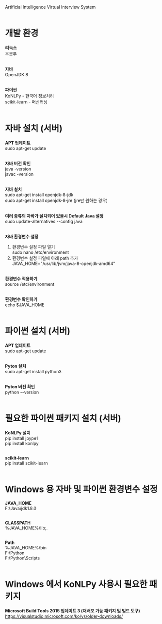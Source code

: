 Artificial Intelligence Virtual Interview System<br><br>

# 개발 환경
**리눅스**<br>
우분투<br><br>

**자바**<br>
OpenJDK 8<br><br>

**파이썬**<br>
KoNLPy - 한국어 정보처리<br>
scikit-learn - 머신러닝<br><br>

# 자바 설치 (서버)
**APT 업데이트**<br>
sudo apt-get update<br><br>

**자바 버전 확인**<br>
java -version<br>
javac -version<br><br>

**자바 설치**<br>
sudo apt-get install openjdk-8-jdk<br>
sudo apt-get install openjdk-8-jre (jre만 원하는 경우)<br><br>

**여러 종류의 자바가 설치되어 있을시 Default Java 설정**<br>
sudo update-alternatives --config java<br><br>

**자바 환경변수 설정**<br>
1. 환경변수 설정 파일 열기<br>
sudo nano /etc/environment<br>
2. 환경변수 설정 파일에 아래 path 추가<br>
JAVA_HOME="/usr/lib/jvm/java-8-openjdk-amd64"<br><br>

**환경변수 적용하기**<br>
source /etc/environment<br><br>

**환경변수 확인하기**<br>
echo $JAVA_HOME<br><br>

# 파이썬 설치 (서버)
**APT 업데이트**<br>
sudo apt-get update<br><br>

**Pyton 설치**<br>
sudo apt-get install python3<br><br>

**Pyton 버전 확인**<br>
python --version<br><br>

# 필요한 파이썬 패키지 설치 (서버)
**KoNLPy 설치**<br>
pip install jpype1<br>
pip install konlpy<br><br>

**scikit-learn**<br>
pip install scikit-learn<br><br>

# Windows 용 자바 및 파이썬 환경변수 설정
**JAVA_HOME**<br>
F:\Java\jdk1.8.0<br><br>

**CLASSPATH**<br>
%JAVA_HOME%\lib;.<br><br>

**Path**<br>
%JAVA_HOME%\bin<br>
F:\Python<br>
F:\Python\Scripts<br><br>

# Windows 에서 KoNLPy 사용시 필요한 패키지
**Microsoft Build Tools 2015 업데이트 3 (재배포 가능 패키지 및 빌드 도구)**<br>
https://visualstudio.microsoft.com/ko/vs/older-downloads/<br><br>
